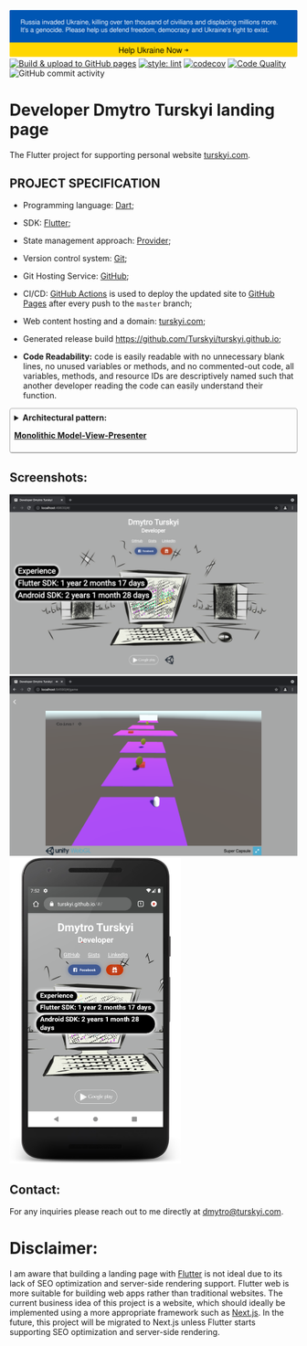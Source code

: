 [![Stand With Ukraine](https://raw.githubusercontent.com/vshymanskyy/StandWithUkraine/main/banner2-direct.svg)](https://stand-with-ukraine.pp.ua)
[![Build & upload to GitHub pages](https://github.com/Turskyi/Turskyi-project/actions/workflows/web_ci.yml/badge.svg)](https://github.com/Turskyi/Turskyi-project/actions/workflows/web_ci.yml)
[![style: lint](https://img.shields.io/badge/style-lint-4BC0F5.svg)](https://pub.dev/packages/lint)
[![codecov](https://codecov.io/gh/Turskyi/Turskyi-project/graph/badge.svg?token=9AFY7V0YP4)](https://codecov.io/gh/Turskyi/Turskyi-project)
[![Code Quality](https://github.com/Turskyi/Turskyi-project/actions/workflows/code_quality_tests.yml/badge.svg)](https://github.com/Turskyi/Turskyi-project/actions/workflows/code_quality_tests.yml)
<img alt="GitHub commit activity" src="https://img.shields.io/github/commit-activity/m/Turskyi/Turskyi-project">

# Developer Dmytro Turskyi landing page

The Flutter project for supporting personal website
[turskyi.com](https://turskyi.com).

## PROJECT SPECIFICATION

- Programming language: [Dart](https://dart.dev/);

- SDK: [Flutter](https://flutter.dev/);

- State management approach:
  [Provider](https://flutter.dev/docs/development/data-and-backend/state-mgmt/simple);

- Version control system: [Git](https://git-scm.com);

- Git Hosting Service: [GitHub](https://github.com);

- CI/CD: [GitHub Actions](https://docs.github.com/en/actions) is used to deploy
  the updated site to
  [GitHub Pages](https://pages.github.com/) after every push to the `master`
  branch;

- Web content hosting and a domain: [turskyi.com](https://turskyi.com);

- Generated release build https://github.com/Turskyi/turskyi.github.io;

- **Code Readability:** code is easily readable with no unnecessary blank lines,
  no unused variables
  or methods, and no commented-out code, all variables, methods, and resource
  IDs
  are descriptively
  named such that another developer reading the code can easily understand their
  function.

<details style="border: 1px solid #aaa; border-radius: 4px; padding: 0.5em 0.5em 0;">
  <summary style="font-weight: bold; margin: -0.5em -0.5em 0; padding: 0.5em; border-bottom: 1px solid #aaa;">Architectural pattern:

[Monolithic Model-View-Presenter](https://learn.microsoft.com/en-us/dotnet/architecture/modern-web-apps-azure/common-web-application-architectures#what-is-a-monolithic-application)

  </summary>
<a href="https://sites.libsyn.com/412964/onion-architecture-episode-2">
<!--suppress CheckImageSize -->
<img src="documentation/monolithic_model_view_presenter.jpeg" width="800" title="Monolithic Onion Architecture" alt="Image of the Monolithic Onion Architecture Pattern">
</a>

</details>

## Screenshots:

<!--suppress CheckImageSize -->
<img src="screenshots/home.png" width="600"  alt="screenshot">
<!--suppress CheckImageSize -->
<img src="screenshots/game-2021-11-01.png" width="600" alt="screenshot" >
<!--suppress CheckImageSize -->
<img src="screenshots/phone.png" width="300" alt="screenshot">

## Contact:

For any inquiries please reach out to me directly at
[dmytro@turskyi.com](mailto:dmytro@turskyi.com).

# Disclaimer:

I am aware that building a landing page with [Flutter](https://flutter.dev/)
is not ideal due to its lack of SEO optimization and server-side rendering
support. Flutter web is more suitable for building web apps rather than
traditional websites. The current business idea of this project is a website,
which should ideally be implemented using a more appropriate framework such as
[Next.js](https://nextjs.org/). In the future, this project will be migrated
to Next.js unless Flutter starts supporting SEO optimization and server-side
rendering.



